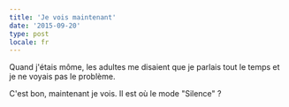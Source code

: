 ```yaml
---
title: 'Je vois maintenant'
date: '2015-09-20'
type: post
locale: fr
---
```


Quand j'étais môme, les adultes me disaient que je parlais tout le temps et je ne voyais pas le problème.

C'est bon, maintenant je vois. Il est où le mode "Silence" ?
